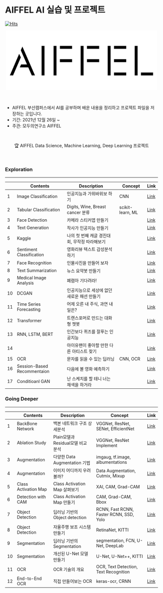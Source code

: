 # AIFFEL AI 실습 및 프로젝트

[![Hits](https://hits.seeyoufarm.com/api/count/incr/badge.svg?url=https%3A%2F%2Fgithub.com%2Fmuseonghwang%2FAIFFEL-project&count_bg=%2379C83D&title_bg=%23555555&icon=&icon_color=%23E7E7E7&title=hits&edge_flat=false)](https://hits.seeyoufarm.com)

<p align="center"><img src= "logo.png"></p>
<br>

* AIFFEL 부산캠퍼스에서 AI를 공부하며 배운 내용을 정리하고 프로젝트 파일을 저장하는 곳입니다.
* 기간: 2021년 12월 26일 ~ 
* 주관: 모두의연구소 AIFFEL

<br>

<p align="center"> 🏆 AIFFEL Data Science, Machine Learning, Deep Learning 프로젝트 </p>
<br>

### Exploration

---

|  | Contents | Description | Concept | Link |
| ----- | ----- | ----- | ----- | ----- |
| 1 | Image Classification | 인공지능과 가위바위보 하기 | CNN | [Link]() |
| 2 | Tabular Classification | Digits, Wine, Breast cancer 분류 | scikit-learn, ML | [Link]() |
| 3 | Face Detection | 카메라 스티커앱 만들기 |  | [Link]() |
| 4 | Text Generation | 작사가 인공지능 만들기 |  | [Link]() |
| 5 | Kaggle | 나의 첫 번째 캐글 경진대회, 무작정 따라해보기 |  | [Link]() |
| 6 | Sentiment Classification | 영화리뷰 텍스트 감성분석하기 |  | [Link]() |
| 7 | Face Recognition | 인물사진을 만들어 보자 |  | [Link]() |
| 8 | Text Summarization | 뉴스 요약봇 만들기 |  | [Link]() |
| 9 | Medical Image Analysis | 폐렴아 기다려라! |  | [Link]() |
| 10 | DCGAN | 인공지능으로 세상에 없던 새로운 패션 만들기 |  | [Link]() |
| 11 | Time Series Forecasting | 어제 오른 내 주식, 과연 내일은? |  | [Link]() |
| 12 | Transformer | 트랜스포머로 만드는 대화형 챗봇 |  | [Link]() |
| 13 | RNN, LSTM, BERT | 인간보다 퀴즈를 잘푸는 인공지능 |  | [Link]() |
| 14 |  | 아이유팬이 좋아할 만한 다른 아티스트 찾기 |  | [Link]() |
| 15 | OCR | 문자를 읽을 수 있는 딥러닝 | CNN, OCR | [Link]() |
| 16 | Session-Based Recommentaion | 다음에 볼 영화 예측하기 |  | [Link]() |
| 17 | Conditioanl GAN | 난 스케치를 할 테니 너는 채색을 하거라 |  | [Link]() |


### Going Deeper

---

|  | Contents | Description | Concept | Link |
| ----- | ----- | ----- | ----- | ----- |
| 1 | BackBone Network | 백본 네트워크 구조 상세분석 | VGGNet, ResNet, SENet, EfficientNet | [Link](https://github.com/museonghwang/AIFFEL/blob/master/GoingDeeper_01/%5BGD-01%5D%20Detailed%20analysis%20of%20backbone%20network%20structure.ipynb) |
| 2 | Ablation Study | Plain모델과 Residual모델 비교 분석 | VGGNet, ResNet Implement | [Link](https://github.com/museonghwang/AIFFEL/blob/master/GoingDeeper_02/%5BGD-02%5D%20Resnet%20Ablation%20Study.ipynb) |
| 3 | Augmentation | 다양한 Data Augmentation 기법 | imgaug, tf.image, albumentations | [Link](https://github.com/museonghwang/AIFFEL/blob/master/GoingDeeper_03/%5BGD-03%5D%20Augmentation%20Basic.ipynb) |
| 4 | Augmentation | 이미지 어디까지 우려볼까? | Data Augmentation, Cutmix, Mixup | [Link](https://github.com/museonghwang/AIFFEL/blob/master/GoingDeeper_04/%5BGD-04%5D%20Cutmix%20and%20Mixup%20Augmentation%20compare.ipynb) |
| 5 | Class Activation Map  | Class Activation Map 살펴보기 | XAI, CAM, Grad-CAM | [Link](https://github.com/museonghwang/AIFFEL/blob/master/GoingDeeper_05/%5BGD-05%5D%20Take%20a%20look%20at%20the%20Class%20Activation%20Map.ipynb) |
| 6 | Detection with CAM | Class Activation Map 만들기 | CAM, Grad-CAM, Bbox | [Link](https://github.com/museonghwang/AIFFEL/blob/master/GoingDeeper_06/%5BGD-06%5D%20Create%20Class%20Activation%20Map%20And%20Evaluation.ipynb) |
| 7 | Object Detection | 딥러닝 기반의 Object detection | RCNN, Fast RCNN, Faster RCNN, SSD, Yolo | [Link](https://github.com/museonghwang/AIFFEL/blob/master/GoingDeeper_07/%5BGD-07%5D%20Object%20Detection%20Concept.ipynb) |
| 8 | Object Detection | 자율주행 보조 시스템 만들기 | RetinaNet, KITTI | [Link](https://github.com/museonghwang/AIFFEL/blob/master/GoingDeeper_08/%5BGD_08%5D_Creating_an_autonomous_driving_assistance_system.ipynb) |
| 9 | Segmentation | 딥러닝 기반의 Segmentation | segmentation, FCN, U-Net, DeepLab | [Link](https://github.com/museonghwang/AIFFEL/blob/master/GoingDeeper_09/%5BGD-09%5D%20Segmentation%20Concept.ipynb) |
| 10 | Segmentation | 개선된 U-Net 모델 만들기 | U-Net, U-Net++, KITTI | [Link](https://github.com/museonghwang/AIFFEL/blob/master/GoingDeeper_10/%5BGD_10%5D_Creating_an_improved_U_Net_model.ipynb) |
| 11 | OCR | OCR 기술의 개요 | OCR, Text Detection, Text Recognition | [Link](https://github.com/museonghwang/AIFFEL/blob/master/GoingDeeper_11/%5BGD-11%5D%20OCR_%20Optical%20Character%20Recognition%20Concept.ipynb) |
| 12 | End-to-End OCR | 직접 만들어보는 OCR | keras-ocr, CRNN | [Link]() |